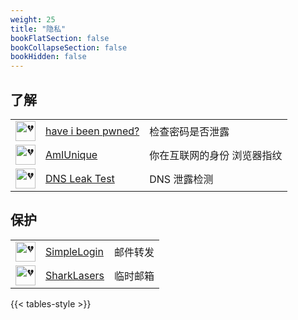 ```yaml
---
weight: 25
title: "隐私"
bookFlatSection: false
bookCollapseSection: false
bookHidden: false
---
```





## 了解

|  |  |  |
| :----: | ---- | ---- |
| <img loading="lazy" width="32px" alt="💔" src="https://haveibeenpwned.com/favicon.ico"> | [have i been pwned?](https://haveibeenpwned.com/) | 检查密码是否泄露 |
| <img loading="lazy" width="32px" alt="💔" src="https://amiunique.org/favicon.ico"> | [AmIUnique](https://amiunique.org/) | 你在互联网的身份 浏览器指纹 |
| <img loading="lazy" width="32px" alt="💔" src="https://dnsleaktest.org/favicon.png"> | [DNS Leak Test](https://dnsleaktest.org/dns-leak-test) | DNS 泄露检测 |

## 保护

|  |  |  |
| :----: | ---- | ---- |
| <img loading="lazy" width="32px" alt="💔" src="https://combo.staticflickr.com/pw/images/favicons/favicon-32.png"> | [SimpleLogin](https://www.flickr.com/) | 邮件转发 |
| <img loading="lazy" width="32px" alt="💔" src="https://www.sharklasers.com/favicon.ico"> | [SharkLasers](https://www.sharklasers.com/) | 临时邮箱 |

{{< tables-style >}}